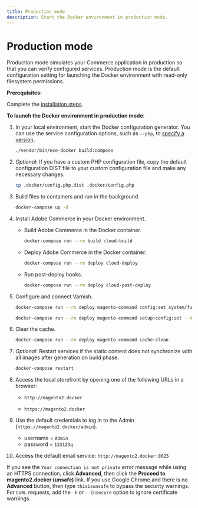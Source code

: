 ```yaml
---
title: Production mode
description: Start the Docker environment in production mode.
---
```


# Production mode

Production mode simulates your Commerce application in production so that you can verify configured services. Production mode is the default configuration setting for launching the Docker environment with read-only filesystem permissions.

**Prerequisites:**

Complete the [installation steps](../setup/initialize-docker.md).

**To launch the Docker environment in production mode**:

1. In your local environment, start the Docker configuration generator. You can use the service configuration options, such as `--php`, to [specify a version](../containers/index.md#service-configuration-options).

   ```bash
   ./vendor/bin/ece-docker build:compose
   ```

1. _Optional_: If you have a custom PHP configuration file, copy the default configuration DIST file to your custom configuration file and make any necessary changes.

   ```bash
   cp .docker/config.php.dist .docker/config.php
   ```

1. Build files to containers and run in the background.

   ```bash
   docker-compose up -d
   ```

1. Install Adobe Commerce in your Docker environment.

   -  Build Adobe Commerce in the Docker container.

      ```bash
      docker-compose run --rm build cloud-build
      ```

   -  Deploy Adobe Commerce in the Docker container.

      ```bash
      docker-compose run --rm deploy cloud-deploy
      ```

   -  Run post-deploy hooks.

      ```bash
      docker-compose run --rm deploy cloud-post-deploy
      ```

1. Configure and connect Varnish.

   ```bash
   docker-compose run --rm deploy magento-command config:set system/full_page_cache/caching_application 2 --lock-env
   ```

   ```bash
   docker-compose run --rm deploy magento-command setup:config:set --http-cache-hosts=varnish
   ```

1. Clear the cache.

   ```bash
   docker-compose run --rm deploy magento-command cache:clean
   ```

1. _Optional_: Restart services if the static content does not synchronize with all images after generation on build phase.

   ```bash
   docker-compose restart
   ```

1. Access the local storefront by opening one of the following URLs in a browser:

   -  `http://magento2.docker`

   -  `https://magento2.docker`

1. Use the default credentials to log in to the Admin (`https://magento2.docker/admin`).

   -  username = `Admin`
   -  password = `123123q`

1. Access the default email service: `http://magento2.docker:8025`

<InlineAlert variant="help" slots="text"/>

If you see the `Your connection is not private` error message while using an HTTPS connection, click **Advanced**, then click the **Proceed to magento2.docker (unsafe)** link. If you use Google Chrome and there is no **Advanced** button, then type `thisisunsafe` to bypass the security warnings. For `CURL` requests, add the `-k` or `--insecure` option to ignore certificate warnings.
